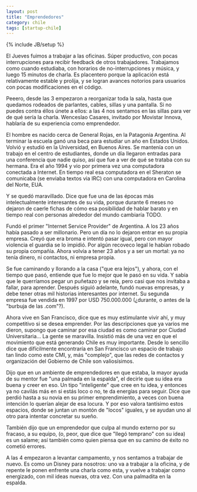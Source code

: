 ```yaml
---
layout: post
title: "Emprendedores"
category: chile
tags: [startup-chile]
---
```

{% include JB/setup %}

El Jueves fuimos a trabajar a las oficinas. Súper productivo, con pocas
interrupciones para recibir feedback de otros trabajadores. Trabajamos como
cuando estudiaba, con horarios de no-interrupciones y música, y luego 15
minutos de charla. Es placentero porque la aplicación está relativamente
estable y prolija, y se logran avances notorios para usuarios con pocas
modificaciones en el código.

Peeero, desde las 3 empezaron a reorganizar toda la sala, hasta que quedamos
rodeados de parlantes, cables, sillas y una pantalla. Si no puedes contra
éllos únete a ellos: a las 4 nos sentamos en las sillas para ver de qué sería
la charla. Wenceslao Casares, invitado por Movistar Innova, hablaría de su
experiencia como emprendedor.

El hombre es nacido cerca de General Rojas, en la Patagonia Argentina. Al
terminar la escuela ganó una beca para estudiar un año en Estados Unidos.
Volvió y estudió en la Universidad, en Buenos Aires. Se mantenía con un
trabajo en el centro de estudiantes, donde un día llegaron entradas para una
conferencia que nadie quiso, así que fue a ver de qué se trataba con su
hermana. Era el año 1994 y vio por primera vez una computadora conectada a
Internet. En tiempo real esa computadora en el Sheraton se comunicaba (se
enviaba textos via IRC) con una computadora en Carolina del Norte, EUA.

Y se quedó maravillado. Dice que fue una de las épocas más intelectualmente
interesantes de su vida, porque durante 6 meses no dejaron de caerle fichas de
cómo esa posibilidad de hablar barato y en tiempo real con personas alrededor
del mundo cambiaría TODO.

Fundó el primer "Internet Service Provider" de Argentina. A los 23 años había
pasado a ser millonario. Pero un día no lo dejaron entrar en su propia
empresa. Creyó que era broma e intentó pasar igual, pero con mayor violencia
el guardia se lo impidió. Por algún recoveco legal le habían robado su propia
compañía. Ahora volvía a tener 23 años y a ser un mortal: ya no tenía dinero,
ni contactos, ni empresa propia.

Se fue caminando y llorando a la casa ("que era lejos"), y ahora, con el
tiempo que pasó, entiende que fue lo mejor que le pasó en su vida. Y sabía que
le querríamos pegar un puñetazo y se reía, pero casi que nos invitaba a
fallar, para aprender. Después siguió adelante, fundó nuevas empresas, y debe
tener otras mil historias interesantes por internet. Su segunda empresa fue
vendida en 1997 por USD 750.000.000 (¿durante, o antes de la "burbuja de las
.com"?).

Ahora vive en San Francisco, dice que es muy estimulante vivir ahí, y muy
competitivo si se desea emprender. Por las descripciones que ya varios me
dieron, supongo que caminar por esa ciudad es como caminar por Ciudad
Universitaria... La gente se maravilla. Insistió más de una vez en que el
movimiento que está generando Chile es muy importante. Desde lo sencillo dice
que difícilmente encontraría en San Francisco un espacio de trabajo tan lindo
como este CMI, y, más "complejo", que las redes de contactos y organización
del Gobierno de Chile son valiosísimos.

Dijo que en un ambiente de emprendedores en que estaba, la mayor ayuda de su
mentor fue "una palmada en la espalda", el decirle que su idea era buena y
creer en eso. Un tipo "inteligente" que cree en tu idea, y entonces ya no
cavilás más en si estás loco o no, te da energías para seguir. Dice que perdió
hasta a su novia en su primer emprendimiento, a veces con buena intención lo
querían alejar de esa locura. Y por eso valora tantísimo estos espacios, donde
se juntan un montón de "locos" iguales, y se ayudan uno al otro para intentar
concretar su sueño.

También dijo que un emprendedor que culpa al mundo externo por su fracaso, a
su equipo, (o, peor, que dice que "llegó temprano" con su idea) es un salame;
así también como quien piensa que en su camino de éxito no cometió errores.

A las 4 empezaron a levantar campamento, y nos sentamos a trabajar de nuevo.
Es como un Disney para nosotros: uno va a trabajar a la oficina, y de repente
le ponen enfrente una charla como esta, y vuelve a trabajar como energizado,
con mil ideas nuevas, otra vez. Con una palmadita en la espalda.

